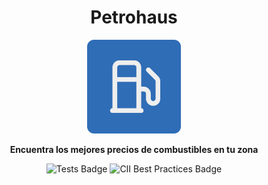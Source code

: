 <div align="center">

# Petrohaus

<img src="../public/icon-512.png" alt="Petrohaus" height="150">

**Encuentra los mejores precios de combustibles en tu zona**

<p>
<img src="https://img.shields.io/github/actions/workflow/status/mayocca/petrohaus/lint.yml?label=tests" alt="Tests Badge">
<img src="https://img.shields.io/cii/summary/10501?label=openssf%20best%20practices" alt="CII Best Practices Badge">
</p>

</div>
